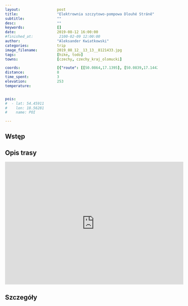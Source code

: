 ```yaml
---
layout:                 post
title:                  "Elektrownia szczytowo-pompowa Dlouhé Stráně"
subtitle:               ""
desc:                   ""
keywords:               []
date:                   2019-08-12 16:00:00
#finished_at:            2100-02-09 12:00:00
author:                 "Aleksander Kwiatkowski"
categories:             trip
image_filename:         2019_08_12__13_13__8121433.jpg
tags:                   [hike, todo]
towns:                  [czechy, czechy_kraj_olomucki]

coords:                 [{"route": [[50.0864,17.1395], [50.0839,17.1442], [50.0756,17.1445], [50.0706,17.1536], [50.0770,17.1623]], "type": "hike"}]
distance:               8
time_spent:             3
elevation:              253
temperature:            


pois:
#  - lat: 54.45911
#    lon: 18.56281
#    name: POI

---
```



## Wstęp

## Opis trasy

<iframe height='405' width='590' frameborder='0' allowtransparency='true' scrolling='no' src='https://www.strava.com/activities/2630846437/embed/14686b9e77e7b256dc85a86cfbfc1acbe01468fc'></iframe>

## Szczegóły
